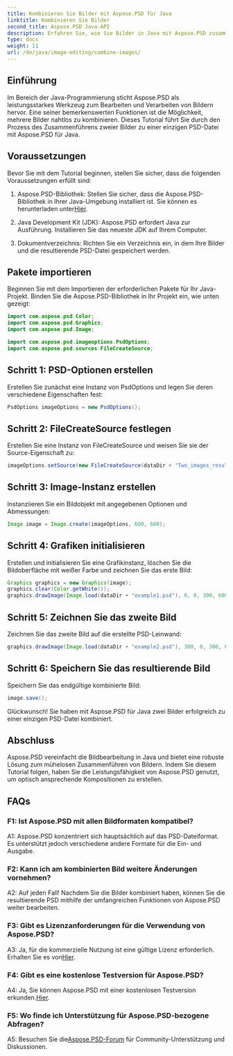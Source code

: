 ```yaml
---
title: Kombinieren Sie Bilder mit Aspose.PSD für Java
linktitle: Kombinieren Sie Bilder
second_title: Aspose.PSD Java-API
description: Erfahren Sie, wie Sie Bilder in Java mit Aspose.PSD zusammenführen. Befolgen Sie unsere Schritt-für-Schritt-Anleitung für eine nahtlose Bildkombination.
type: docs
weight: 11
url: /de/java/image-editing/combine-images/
---
```

## Einführung

Im Bereich der Java-Programmierung sticht Aspose.PSD als leistungsstarkes Werkzeug zum Bearbeiten und Verarbeiten von Bildern hervor. Eine seiner bemerkenswerten Funktionen ist die Möglichkeit, mehrere Bilder nahtlos zu kombinieren. Dieses Tutorial führt Sie durch den Prozess des Zusammenführens zweier Bilder zu einer einzigen PSD-Datei mit Aspose.PSD für Java.

## Voraussetzungen

Bevor Sie mit dem Tutorial beginnen, stellen Sie sicher, dass die folgenden Voraussetzungen erfüllt sind:

1.  Aspose.PSD-Bibliothek: Stellen Sie sicher, dass die Aspose.PSD-Bibliothek in Ihrer Java-Umgebung installiert ist. Sie können es herunterladen unter[Hier](https://releases.aspose.com/psd/java/).

2. Java Development Kit (JDK): Aspose.PSD erfordert Java zur Ausführung. Installieren Sie das neueste JDK auf Ihrem Computer.

3. Dokumentverzeichnis: Richten Sie ein Verzeichnis ein, in dem Ihre Bilder und die resultierende PSD-Datei gespeichert werden.

## Pakete importieren

Beginnen Sie mit dem Importieren der erforderlichen Pakete für Ihr Java-Projekt. Binden Sie die Aspose.PSD-Bibliothek in Ihr Projekt ein, wie unten gezeigt:

```java
import com.aspose.psd.Color;
import com.aspose.psd.Graphics;
import com.aspose.psd.Image;

import com.aspose.psd.imageoptions.PsdOptions;
import com.aspose.psd.sources.FileCreateSource;
```

## Schritt 1: PSD-Optionen erstellen

Erstellen Sie zunächst eine Instanz von PsdOptions und legen Sie deren verschiedene Eigenschaften fest:

```java
PsdOptions imageOptions = new PsdOptions();
```

## Schritt 2: FileCreateSource festlegen

Erstellen Sie eine Instanz von FileCreateSource und weisen Sie sie der Source-Eigenschaft zu:

```java
imageOptions.setSource(new FileCreateSource(dataDir + "Two_images_result_out.psd", false));
```

## Schritt 3: Image-Instanz erstellen

Instanziieren Sie ein Bildobjekt mit angegebenen Optionen und Abmessungen:

```java
Image image = Image.create(imageOptions, 600, 600);
```

## Schritt 4: Grafiken initialisieren

Erstellen und initialisieren Sie eine Grafikinstanz, löschen Sie die Bildoberfläche mit weißer Farbe und zeichnen Sie das erste Bild:

```java
Graphics graphics = new Graphics(image);
graphics.clear(Color.getWhite());
graphics.drawImage(Image.load(dataDir + "example1.psd"), 0, 0, 300, 600);
```

## Schritt 5: Zeichnen Sie das zweite Bild

Zeichnen Sie das zweite Bild auf die erstellte PSD-Leinwand:

```java
graphics.drawImage(Image.load(dataDir + "example2.psd"), 300, 0, 300, 600);
```

## Schritt 6: Speichern Sie das resultierende Bild

Speichern Sie das endgültige kombinierte Bild:

```java
image.save();
```

Glückwunsch! Sie haben mit Aspose.PSD für Java zwei Bilder erfolgreich zu einer einzigen PSD-Datei kombiniert.

## Abschluss

Aspose.PSD vereinfacht die Bildbearbeitung in Java und bietet eine robuste Lösung zum mühelosen Zusammenführen von Bildern. Indem Sie diesem Tutorial folgen, haben Sie die Leistungsfähigkeit von Aspose.PSD genutzt, um optisch ansprechende Kompositionen zu erstellen.

## FAQs

### F1: Ist Aspose.PSD mit allen Bildformaten kompatibel?

A1: Aspose.PSD konzentriert sich hauptsächlich auf das PSD-Dateiformat. Es unterstützt jedoch verschiedene andere Formate für die Ein- und Ausgabe.

### F2: Kann ich am kombinierten Bild weitere Änderungen vornehmen?

A2: Auf jeden Fall! Nachdem Sie die Bilder kombiniert haben, können Sie die resultierende PSD mithilfe der umfangreichen Funktionen von Aspose.PSD weiter bearbeiten.

### F3: Gibt es Lizenzanforderungen für die Verwendung von Aspose.PSD?

 A3: Ja, für die kommerzielle Nutzung ist eine gültige Lizenz erforderlich. Erhalten Sie es von[Hier](https://purchase.aspose.com/buy).

### F4: Gibt es eine kostenlose Testversion für Aspose.PSD?

 A4: Ja, Sie können Aspose.PSD mit einer kostenlosen Testversion erkunden.[Hier](https://releases.aspose.com/).

### F5: Wo finde ich Unterstützung für Aspose.PSD-bezogene Abfragen?

 A5: Besuchen Sie die[Aspose.PSD-Forum](https://forum.aspose.com/c/psd/34) für Community-Unterstützung und Diskussionen.